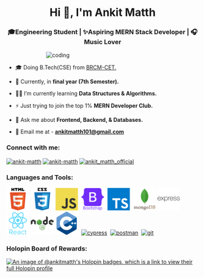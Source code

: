 <h1 align="center">Hi 👋, I'm Ankit Matth</h1>
<h3 align="center">🎓Engineering Student | ✨Aspiring MERN Stack Developer | 🎧Music Lover</h3>

<img align="right" alt="coding" width="400" src="https://github.com/Ankit-Matth/Ankit-Matth/assets/146843890/fde4cb18-e27c-46f6-a714-46cdefaa1d31">
<br>

- 🎓 Doing B.Tech(CSE) from [BRCM-CET.](https://www.brcmcet.edu.in/)

- 🏫 Currently, in **final year (7th Semester).**

- 👨‍💻 I’m currently learning **Data Structures & Algorithms.**

- ⚡ Just trying to join the top 1% **MERN Developer Club.**

- 💬 Ask me about **Frontend, Backend, & Databases.**

- 📧 Email me at - **ankitmatth101@gmail.com**

<h3 align="left">Connect with me:</h3>
<p align="left">
<a href="https://linkedin.com/in/ankit-matth" target="blank"><img align="center" src="https://raw.githubusercontent.com/rahuldkjain/github-profile-readme-generator/master/src/images/icons/Social/linked-in-alt.svg" alt="ankit-matth" height="40" width="50" /></a>
<a href="https://www.leetcode.com/ankit-matth" target="blank"><img align="center" src="https://raw.githubusercontent.com/rahuldkjain/github-profile-readme-generator/master/src/images/icons/Social/leet-code.svg" alt="ankit-matth" height="30" width="40" /></a>
<a href="https://instagram.com/ankit_matth_official" target="blank"><img align="center" src="https://raw.githubusercontent.com/rahuldkjain/github-profile-readme-generator/master/src/images/icons/Social/instagram.svg" alt="ankit_matth_official" height="40" width="50" /></a>
</p>

<h3>Languages and Tools:</h3>
<p> 
  <a href="https://www.w3.org/html/" target="_blank" rel="noreferrer"><img src="https://raw.githubusercontent.com/devicons/devicon/master/icons/html5/html5-original-wordmark.svg" alt="html5" width="60" height="60"/></a> 
  <a href="https://www.w3schools.com/css/" target="_blank" rel="noreferrer"><img src="https://raw.githubusercontent.com/devicons/devicon/master/icons/css3/css3-original-wordmark.svg" alt="css3" width="60" height="60"/></a>
  <a href="https://developer.mozilla.org/en-US/docs/Web/JavaScript" target="_blank" rel="noreferrer">
    <img src="https://raw.githubusercontent.com/devicons/devicon/master/icons/javascript/javascript-original.svg" alt="javascript" width="60" height="60"/></a>&nbsp;
  <a href="https://getbootstrap.com" target="_blank" rel="noreferrer">
    <img src="https://raw.githubusercontent.com/devicons/devicon/master/icons/bootstrap/bootstrap-plain-wordmark.svg" alt="bootstrap" width="60" height="60"/></a>&nbsp;
  <a href="https://www.typescriptlang.org/" target="_blank" rel="noreferrer">
    <img src="https://raw.githubusercontent.com/devicons/devicon/master/icons/typescript/typescript-original.svg" alt="typescript" width="60" height="60"/></a>&nbsp;
  <a href="https://www.mongodb.com/" target="_blank" rel="noreferrer">
    <img src="https://raw.githubusercontent.com/devicons/devicon/master/icons/mongodb/mongodb-original-wordmark.svg" alt="mongodb" width="60" height="60"/></a>
  <a href="https://expressjs.com" target="_blank" rel="noreferrer">
    <img src="https://raw.githubusercontent.com/devicons/devicon/master/icons/express/express-original-wordmark.svg" alt="express" width="60" height="60"/></a>
  <a href="https://reactjs.org/" target="_blank" rel="noreferrer">
    <img src="https://raw.githubusercontent.com/devicons/devicon/master/icons/react/react-original-wordmark.svg" alt="react" width="60" height="60"/></a>
  <a href="https://nodejs.org" target="_blank" rel="noreferrer">
    <img src="https://raw.githubusercontent.com/devicons/devicon/master/icons/nodejs/nodejs-original-wordmark.svg" alt="nodejs" width="60" height="60"/></a>
  <a href="https://www.w3schools.com/cpp/" target="_blank" rel="noreferrer">
    <img src="https://raw.githubusercontent.com/devicons/devicon/master/icons/cplusplus/cplusplus-original.svg" alt="cplusplus" width="60" height="60"/></a>&nbsp;
  <a href="https://www.cypress.io" target="_blank" rel="noreferrer">
    <img src="https://raw.githubusercontent.com/simple-icons/simple-icons/6e46ec1fc23b60c8fd0d2f2ff46db82e16dbd75f/icons/cypress.svg" alt="cypress" width="55" height="55"/></a>&nbsp;
  <a href="https://postman.com" target="_blank" rel="noreferrer">
    <img src="https://www.vectorlogo.zone/logos/getpostman/getpostman-icon.svg" alt="postman" width="55" height="55"/></a>&nbsp;
  <a href="https://git-scm.com/" target="_blank" rel="noreferrer">
    <img src="https://www.vectorlogo.zone/logos/git-scm/git-scm-icon.svg" alt="git" width="60" height="60"/></a>
</p>

<h3>Holopin Board of Rewards:</h3>

[![An image of @ankitmatth's Holopin badges, which is a link to view their full Holopin profile](https://holopin.me/ankitmatth)](https://holopin.io/@ankitmatth)
